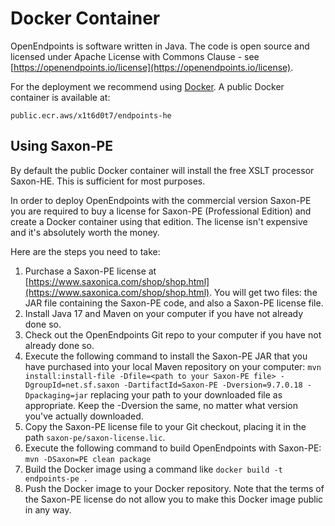 # Docker Container

OpenEndpoints is software written in Java. The code is open source and licensed under Apache License with Commons Clause - see [https://openendpoints.io/license](https://openendpoints.io/license).

For the deployment we recommend using [Docker](https://www.docker.com/). A public Docker container is available at:

```docker
public.ecr.aws/x1t6d0t7/endpoints-he
```

## Using Saxon-PE

By default the public Docker container will install the free XSLT processor Saxon-HE. This is sufficient for most purposes.

In order to deploy OpenEndpoints with the commercial version Saxon-PE you are required to buy a license for Saxon-PE (Professional Edition) and create a Docker container using that edition. The license isn't expensive and it's absolutely worth the money.

Here are the steps you need to take:

1. Purchase a Saxon-PE license at [https://www.saxonica.com/shop/shop.html](https://www.saxonica.com/shop/shop.html). You will get two files: the JAR file containing the Saxon-PE code, and also a Saxon-PE license file.
2. Install Java 17 and Maven on your computer if you have not already done so.
3. Check out the OpenEndpoints Git repo to your computer if you have not already done so.
4. Execute the following command to install the Saxon-PE JAR that you have purchased into your local Maven repository on your computer: `mvn install:install-file -Dfile=<path to your Saxon-PE file> -DgroupId=net.sf.saxon -DartifactId=Saxon-PE -Dversion=9.7.0.18 -Dpackaging=jar` replacing your path to your downloaded file as appropriate. Keep the -Dversion the same, no matter what version you've actually downloaded.
5. Copy the Saxon-PE license file to your Git checkout, placing it in the path `saxon-pe/saxon-license.lic`.
6. Execute the following command to build OpenEndpoints with Saxon-PE: `mvn -DSaxon=PE clean package`
7. Build the Docker image using a command like `docker build -t endpoints-pe .`
8. Push the Docker image to your Docker repository. Note that the terms of the Saxon-PE license do not allow you to make this Docker image public in any way.
